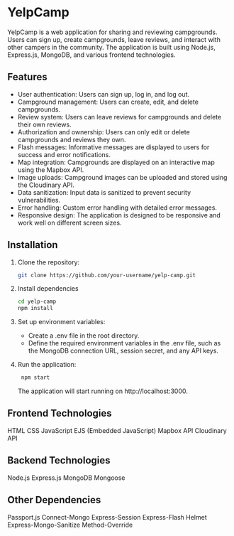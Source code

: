# YelpCamp
YelpCamp is a web application for sharing and reviewing campgrounds. Users can sign up, create campgrounds, leave reviews, and interact with other campers in the community. The application is built using Node.js, Express.js, MongoDB, and various frontend technologies.

## Features

- User authentication: Users can sign up, log in, and log out.
- Campground management: Users can create, edit, and delete campgrounds.
- Review system: Users can leave reviews for campgrounds and delete their own reviews.
- Authorization and ownership: Users can only edit or delete campgrounds and reviews they own.
- Flash messages: Informative messages are displayed to users for success and error notifications.
- Map integration: Campgrounds are displayed on an interactive map using the Mapbox API.
- Image uploads: Campground images can be uploaded and stored using the Cloudinary API.
- Data sanitization: Input data is sanitized to prevent security vulnerabilities.
- Error handling: Custom error handling with detailed error messages.
- Responsive design: The application is designed to be responsive and work well on different screen sizes.

## Installation

1. Clone the repository:

   ```bash 
   git clone https://github.com/your-username/yelp-camp.git
   ```      

3. Install dependencies

   ```bash 
   cd yelp-camp
   npm install
   ```     


5. Set up environment variables:
   * Create a .env file in the root directory.
   * Define the required environment variables in the .env file, such as the MongoDB connection URL, session secret, and any API keys.

6. Run the application:

   ```bash 
    npm start
    ```     
   The application will start running on http://localhost:3000.


## Frontend Technologies

HTML
CSS
JavaScript
EJS (Embedded JavaScript)
Mapbox API
Cloudinary API

## Backend Technologies

Node.js
Express.js
MongoDB
Mongoose

## Other Dependencies

Passport.js
Connect-Mongo
Express-Session
Express-Flash
Helmet
Express-Mongo-Sanitize
Method-Override

